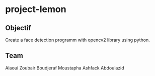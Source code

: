 # project-lemon

## Objectif

Create a face detection programm with opencv2 library using python.

## Team
 Alaoui Zoubair 
 Boudjeraf Moustapha 
 Ashfack Abdoulazid
